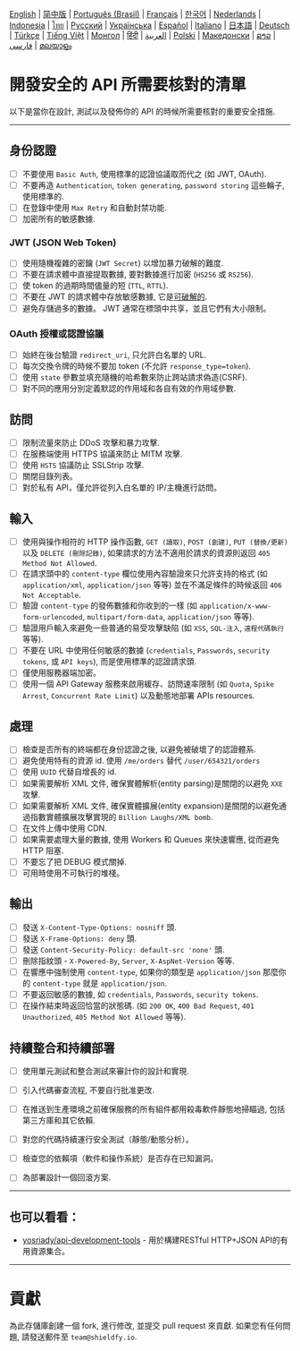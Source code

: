 [English](./README.md) | [简中版](./README-zh.md) | [Português (Brasil)](./README-pt_BR.md) | [Français](./README-fr.md) | [한국어](./README-ko.md) | [Nederlands](./README-nl.md) | [Indonesia](./README-id.md) | [ไทย](./README-th.md) | [Русский](./README-ru.md) | [Українська](./README-uk.md) | [Español](./README-es.md) | [Italiano](./README-it.md) | [日本語](./README-ja.md) | [Deutsch](./README-de.md) | [Türkçe](./README-tr.md) | [Tiếng Việt](./README-vi.md) | [Монгол](./README-mn.md) | [हिंदी](./README-hi.md) | [العربية](./README-ar.md) | [Polski](./README-pl.md) | [Македонски](./README-mk.md) | [ລາວ](./README-lo.md) | [فارسی](./README-fa.md) | [മലയാളം](./README-ml.md)

# 開發安全的 API 所需要核對的清單
以下是當你在設計, 測試以及發佈你的 API 的時候所需要核對的重要安全措施.


---

## 身份認證
- [ ] 不要使用 `Basic Auth`, 使用標準的認證協議取而代之 (如 JWT, OAuth).
- [ ] 不要再造 `Authentication`, `token generating`, `password storing` 這些輪子, 使用標準的.
- [ ] 在登錄中使用 `Max Retry` 和自動封禁功能.
- [ ] 加密所有的敏感數據.

### JWT (JSON Web Token)
- [ ] 使用隨機複雜的密鑰 (`JWT Secret`) 以增加暴力破解的難度.
- [ ] 不要在請求體中直接提取數據, 要對數據進行加密 (`HS256` 或 `RS256`).
- [ ] 使 token 的過期時間儘量的短 (`TTL`, `RTTL`).
- [ ] 不要在 JWT 的請求體中存放敏感數據, 它是[可破解的](https://jwt.io/#debugger-io).
- [ ] 避免存儲過多的數據。 JWT 通常在標頭中共享，並且它們有大小限制。

### OAuth 授權或認證協議
- [ ] 始終在後台驗證 `redirect_uri`, 只允許白名單的 URL.
- [ ] 每次交換令牌的時候不要加 token (不允許 `response_type=token`).
- [ ] 使用 `state` 參數並填充隨機的哈希數來防止跨站請求偽造(CSRF).
- [ ] 對不同的應用分別定義默認的作用域和各自有效的作用域參數.

## 訪問
- [ ] 限制流量來防止 DDoS 攻擊和暴力攻擊.
- [ ] 在服務端使用 HTTPS 協議來防止 MITM 攻擊.
- [ ] 使用 `HSTS` 協議防止 SSLStrip 攻擊.
- [ ] 關閉目錄列表。
- [ ] 對於私有 API，僅允許從列入白名單的 IP/主機進行訪問。

## 輸入
- [ ] 使用與操作相符的 HTTP 操作函數, `GET (讀取)`, `POST (創建)`, `PUT (替換/更新)` 以及 `DELETE (刪除記錄)`, 如果請求的方法不適用於請求的資源則返回 `405 Method Not Allowed`.
- [ ] 在請求頭中的 `content-type` 欄位使用內容驗證來只允許支持的格式 (如 `application/xml`, `application/json` 等等) 並在不滿足條件的時候返回 `406 Not Acceptable`.
- [ ] 驗證 `content-type` 的發佈數據和你收到的一樣 (如 `application/x-www-form-urlencoded`, `multipart/form-data`, `application/json` 等等).
- [ ] 驗證用戶輸入來避免一些普通的易受攻擊缺陷 (如 `XSS`, `SQL-注入`, `遠程代碼執行` 等等).
- [ ] 不要在 URL 中使用任何敏感的數據 (`credentials`, `Passwords`, `security tokens`, 或 `API keys`), 而是使用標準的認證請求頭.
- [ ] 僅使用服務器端加密。
- [ ] 使用一個 API Gateway 服務來啟用緩存、訪問速率限制 (如 `Quota`, `Spike Arrest`, `Concurrent Rate Limit`) 以及動態地部署 APIs resources.

## 處理
- [ ] 檢查是否所有的終端都在身份認證之後, 以避免被破壞了的認證體系.
- [ ] 避免使用特有的資源 id. 使用 `/me/orders` 替代 `/user/654321/orders`
- [ ] 使用 `UUID` 代替自增長的 id.
- [ ] 如果需要解析 XML 文件, 確保實體解析(entity parsing)是關閉的以避免 `XXE` 攻擊.
- [ ] 如果需要解析 XML 文件, 確保實體擴展(entity expansion)是關閉的以避免通過指數實體擴展攻擊實現的 `Billion Laughs/XML bomb`.
- [ ] 在文件上傳中使用 CDN.
- [ ] 如果需要處理大量的數據, 使用 Workers 和 Queues 來快速響應, 從而避免 HTTP 阻塞.
- [ ] 不要忘了把 DEBUG 模式關掉.
- [ ] 可用時使用不可執行的堆棧。

## 輸出
- [ ] 發送 `X-Content-Type-Options: nosniff` 頭.
- [ ] 發送 `X-Frame-Options: deny` 頭.
- [ ] 發送 `Content-Security-Policy: default-src 'none'` 頭.
- [ ] 刪除指紋頭 - `X-Powered-By`, `Server`, `X-AspNet-Version` 等等.
- [ ] 在響應中強制使用 `content-type`, 如果你的類型是 `application/json` 那麼你的 `content-type` 就是 `application/json`.
- [ ] 不要返回敏感的數據, 如 `credentials`, `Passwords`, `security tokens`.
- [ ] 在操作結束時返回恰當的狀態碼. (如 `200 OK`, `400 Bad Request`, `401 Unauthorized`, `405 Method Not Allowed` 等等).

## 持續整合和持續部署
- [ ] 使用單元測試和整合測試來審計你的設計和實現.
- [ ] 引入代碼審查流程, 不要自行批准更改.
- [ ] 在推送到生產環境之前確保服務的所有組件都用殺毒軟件靜態地掃瞄過, 包括第三方庫和其它依賴.
- [ ] 對您的代碼持續運行安全測試（靜態/動態分析）。
- [ ] 檢查您的依賴項（軟件和操作系統）是否存在已知漏洞。
- [ ] 為部署設計一個回滾方案.


---

## 也可以看看：
- [yosriady/api-development-tools](https://github.com/yosriady/api-development-tools) - 用於構建RESTful HTTP+JSON API的有用資源集合。


---

# 貢獻
為此存儲庫創建一個 fork, 進行修改, 並提交 pull request 來貢獻. 如果您有任何問題, 請發送郵件至 `team@shieldfy.io`.
